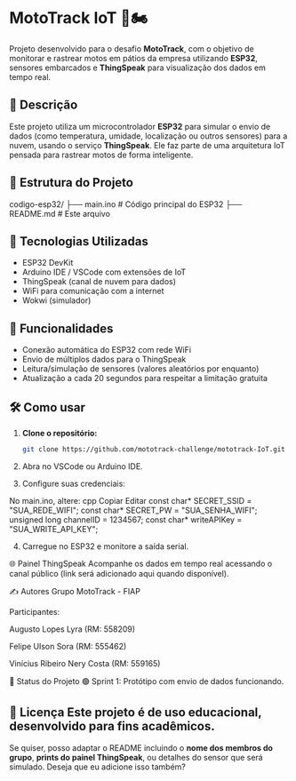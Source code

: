 # MotoTrack IoT 🚀🏍️

Projeto desenvolvido para o desafio **MotoTrack**, com o objetivo de monitorar e rastrear motos em pátios da empresa utilizando **ESP32**, sensores embarcados e **ThingSpeak** para visualização dos dados em tempo real.

## 📡 Descrição

Este projeto utiliza um microcontrolador **ESP32** para simular o envio de dados (como temperatura, umidade, localização ou outros sensores) para a nuvem, usando o serviço **ThingSpeak**. Ele faz parte de uma arquitetura IoT pensada para rastrear motos de forma inteligente.

## 📁 Estrutura do Projeto
codigo-esp32/
├── main.ino # Código principal do ESP32
├── README.md # Este arquivo

## 🔧 Tecnologias Utilizadas

- ESP32 DevKit
- Arduino IDE / VSCode com extensões de IoT
- ThingSpeak (canal de nuvem para dados)
- WiFi para comunicação com a internet
- Wokwi (simulador)

## 📲 Funcionalidades

- Conexão automática do ESP32 com rede WiFi
- Envio de múltiplos dados para o ThingSpeak
- Leitura/simulação de sensores (valores aleatórios por enquanto)
- Atualização a cada 20 segundos para respeitar a limitação gratuita

## 🛠️ Como usar

1. **Clone o repositório:**

   ```bash
   git clone https://github.com/mototrack-challenge/mototrack-IoT.git

2. Abra no VSCode ou Arduino IDE.

3. Configure suas credenciais:

  No main.ino, altere:
cpp
Copiar
Editar
const char* SECRET_SSID = "SUA_REDE_WIFI";
const char* SECRET_PW = "SUA_SENHA_WIFI";
unsigned long channelID = 1234567;
const char* writeAPIKey = "SUA_WRITE_API_KEY";

4. Carregue no ESP32 e monitore a saída serial.

🌐 Painel ThingSpeak
Acompanhe os dados em tempo real acessando o canal público (link será adicionado aqui quando disponível).

✍️ Autores
Grupo MotoTrack - FIAP

Participantes:

Augusto Lopes Lyra (RM: 558209)

Felipe Ulson Sora (RM: 555462)

Vinícius Ribeiro Nery Costa (RM: 559165)

📅 Status do Projeto
🟢 Sprint 1: Protótipo com envio de dados funcionando.

📌 Licença
Este projeto é de uso educacional, desenvolvido para fins acadêmicos.
---
Se quiser, posso adaptar o README incluindo o **nome dos membros do grupo**, **prints do painel ThingSpeak**, ou detalhes do sensor que será simulado. Deseja que eu adicione isso também?

